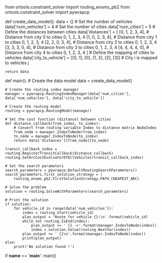 from ortools.constraint_solver import routing_enums_pb2
from ortools.constraint_solver import pywrapcp

def create_data_model():
    data = {}
    # Set the number of vehicles
    data['num_vehicles'] = 4
    # Set the number of cities
    data['num_cities'] = 5
    # Define the distances between cities
    data['distances'] = [
        [0, 1, 2, 3, 4],  # Distance from city 0 to cities 0, 1, 2, 3, 4
        [1, 0, 2, 3, 4],  # Distance from city 1 to cities 0, 1, 2, 3, 4
        [2, 2, 0, 3, 4],  # Distance from city 2 to cities 0, 1, 2, 3, 4
        [3, 3, 3, 0, 4],  # Distance from city 3 to cities 0, 1, 2, 3, 4
        [4, 4, 4, 4, 0],  # Distance from city 4 to cities 0, 1, 2, 3, 4
    ]
    # Define the mapping of cities to vehicles
    data['city_to_vehicle'] = [[0, 1], [0], [1, 2], [2], [3]]  # City i is mapped to vehicles j

    return data

def main():
    # Create the data model
    data = create_data_model()

    # Create the routing index manager
    manager = pywrapcp.RoutingIndexManager(data['num_cities'], data['num_vehicles'], data['city_to_vehicle'])

    # Create the routing model
    routing = pywrapcp.RoutingModel(manager)

    # Set the cost function (distance) between cities
    def distance_callback(from_index, to_index):
        # Convert from routing variable Index to distance matrix NodeIndex
        from_node = manager.IndexToNode(from_index)
        to_node = manager.IndexToNode(to_index)
        return data['distances'][from_node][to_node]

    transit_callback_index = routing.RegisterTransitCallback(distance_callback)
    routing.SetArcCostEvaluatorOfAllVehicles(transit_callback_index)

    # Set the search parameters
    search_parameters = pywrapcp.DefaultRoutingSearchParameters()
    search_parameters.first_solution_strategy = (
        routing_enums_pb2.FirstSolutionStrategy.PATH_CHEAPEST_ARC)

    # Solve the problem
    solution = routing.SolveWithParameters(search_parameters)

    # Print the solution
    if solution:
        for vehicle_id in range(data['num_vehicles']):
            index = routing.Start(vehicle_id)
            plan_output = 'Route for vehicle {}:\n'.format(vehicle_id)
            while not routing.IsEnd(index):
                plan_output += ' {} ->'.format(manager.IndexToNode(index))
                index = solution.Value(routing.NextVar(index))
            plan_output += ' {}\n'.format(manager.IndexToNode(index))
            print(plan_output)
    else:
        print('No solution found !')

if __name__ == '__main__':
    main()


